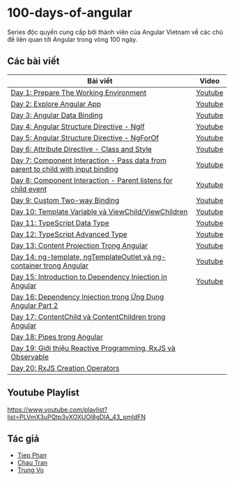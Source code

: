 # 100-days-of-angular

Series độc quyền cung cấp bởi thành viên của Angular Vietnam về các chủ đề liên quan tới Angular trong vòng 100 ngày.

## Các bài viết

| Bài viết                                                                                 | Video                  |
| ---------------------------------------------------------------------------------------- | ---------------------- |
| [Day 1: Prepare The Working Environment][day1]                                           | [Youtube][day1-video]  |
| [Day 2: Explore Angular App][day2]                                                       | [Youtube][day2-video]  |
| [Day 3: Angular Data Binding][day3]                                                      | [Youtube][day3-video]  |
| [Day 4: Angular Structure Directive - NgIf][day4]                                        | [Youtube][day4-video]  |
| [Day 5: Angular Structure Directive - NgForOf][day5]                                     | [Youtube][day5-video]  |
| [Day 6: Attribute Directive - Class and Style][day6]                                     | [Youtube][day6-video]  |
| [Day 7: Component Interaction - Pass data from parent to child with input binding][day7] | [Youtube][day7-video]  |
| [Day 8: Component Interaction - Parent listens for child event][day8]                    | [Youtube][day8-video]  |
| [Day 9: Custom Two-way Binding][day9]                                                    | [Youtube][day9-video]  |
| [Day 10: Template Variable và ViewChild/ViewChildren][day10]                             | [Youtube][day10-video] |
| [Day 11: TypeScript Data Type][day11]                                                    | [Youtube][day11-video] |
| [Day 12: TypeScript Advanced Type][day12]                                                | [Youtube][day12-video] |
| [Day 13: Content Projection Trong Angular][day13]                                        | [Youtube][day13-video] |
| [Day 14: ng-template, ngTemplateOutlet và ng-container trong Angular][day14]             | [Youtube][day14-video] |
| [Day 15: Introduction to Dependency Injection in Angular][day15]                         | [Youtube][day15-video] |
| [Day 16: Dependency Injection trong Ứng Dụng Angular Part 2][day16]                      |                        |
| [Day 17: ContentChild và ContentChildren trong Angular][day17]                           |                        |
| [Day 18: Pipes trong Angular][day18]                                                     |                        |
| [Day 19: Giới thiệu Reactive Programming, RxJS và Observable][day19]                     |                        |
| [Day 20: RxJS Creation Operators][day20]                                                 |                        |

## Youtube Playlist

https://www.youtube.com/playlist?list=PLVmX3uPQtp3vXOXUOl8gDIA_43_pmIdFN

## Tác giả

- [Tiep Phan][tieppt]
- [Chau Tran][nartc]
- [Trung Vo][trungk18]

[day1]: Day001-Installation.md
[day2]: Day002-AngularApp.md
[day3]: Day003-DataBinding.md
[day4]: Day004-Structure-Directive-If-Else.md
[day5]: Day005-Structure-Directive-NgFor.md
[day6]: Day006-Attribute-Directive-Class-Style.md
[day7]: Day007-Component-Interaction-01.md
[day8]: Day008-Component-Interaction-02.md
[day9]: Day009-two-way-binding.md
[day10]: Day010-template-variable-viewchild-viewchildren.md
[day11]: Day011-typescript-data-type.md
[day12]: Day012-typescript-advanced-type.md
[day13]: Day013-content-projection-in-angular.md
[day14]: Day014-ng-template-ng-template-outlet-ng-container.md
[day15]: Day015-introduction-dependency-injection-in-angular.md
[day16]: Day016-dependency-injection-in-angular-part-2.md
[day17]: Day017-contentchild-contentchildren.md
[day18]: Day018-pipes.md
[day19]: Day019-intro-rxjs-observable.md
[day20]: Day020-rxjs-creation.md
[day1-video]: https://youtu.be/NS6P1fpU77o
[day2-video]: https://youtu.be/jgFw8tAgKNs
[day3-video]: https://youtu.be/WrMywdbnQfk
[day4-video]: https://youtu.be/Yujs6hi-l4w
[day5-video]: https://youtu.be/q7CQPEPSkD0
[day6-video]: https://youtu.be/Zh36WRD3MMQ
[day7-video]: https://youtu.be/uTd2W4NQkgs
[day8-video]: https://youtu.be/XFN75RZzMJY
[day9-video]: https://youtu.be/U8UCOKInmu8
[day10-video]: https://youtu.be/Wd_644YBQUM
[day11-video]: https://youtu.be/ozHjDLuusVU
[day12-video]: https://youtu.be/4tcajihANZQ
[day13-video]: https://youtu.be/-vN52YVbcgk
[day14-video]: https://youtu.be/3JM8pDR-MaU
[day15-video]: https://youtu.be/_JnUGhVhq_o
[tieppt]: https://github.com/tieppt
[nartc]: https://github.com/nartc
[trungk18]: https://github.com/trungk18
